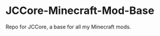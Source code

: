 JCCore-Minecraft-Mod-Base
=========================

Repo for JCCore, a base for all my Minecraft mods.
